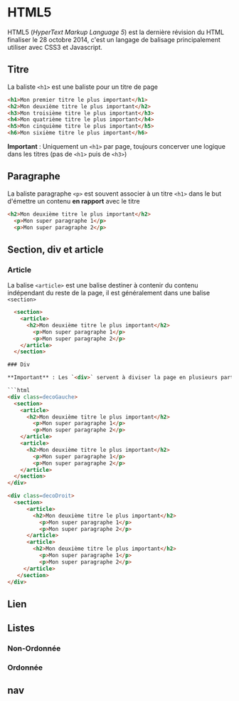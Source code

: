 # HTML5
  
HTML5 (*HyperText Markup Language 5*) est la dernière révision du HTML finaliser le 28 octobre 2014, c'est un langage de balisage principalement utiliser avec CSS3 et Javascript.

## Titre

La baliste `<h1>` est une baliste pour un titre de page

```html
<h1>Mon premier titre le plus important</h1>
<h2>Mon deuxième titre le plus important</h2>
<h3>Mon troisième titre le plus important</h3>
<h4>Mon quatrième titre le plus important</h4>
<h5>Mon cinquième titre le plus important</h5>
<h6>Mon sixième titre le plus important</h6>
```

**Important** : Uniquement un `<h1>` par page, toujours concerver une logique dans les titres (pas de `<h1>` puis de `<h3>`)

## Paragraphe

La baliste paragraphe `<p>` est souvent associer à un titre `<h1>` dans le but d'émettre un contenu **en rapport** avec le titre

```html
<h2>Mon deuxième titre le plus important</h2>
  <p>Mon super paragraphe 1</p>
  <p>Mon super paragraphe 2</p>
```

## Section, div et article

### Article

La balise `<article>` est une balise destiner à contenir du contenu indépendant du reste de la page, il est généralement dans une balise `<section>`


```html
  <section>
    <article>
      <h2>Mon deuxième titre le plus important</h2>
        <p>Mon super paragraphe 1</p>
        <p>Mon super paragraphe 2</p>
    </article>
  </section>

### Div

**Important** : Les `<div>` servent à diviser la page en plusieurs parties pour des raisons de design et *ne doit donc **pas** servire à **contenir** du texte* (Voir Section) 

```html
<div class=decoGauche>
  <section>
    <article>
      <h2>Mon deuxième titre le plus important</h2>
        <p>Mon super paragraphe 1</p>
        <p>Mon super paragraphe 2</p>
    </article>
    <article>
      <h2>Mon deuxième titre le plus important</h2>
        <p>Mon super paragraphe 1</p>
        <p>Mon super paragraphe 2</p>
    </article>
  </section>
</div>

<div class=decoDroit>
  <section>
      <article>
        <h2>Mon deuxième titre le plus important</h2>
          <p>Mon super paragraphe 1</p>
          <p>Mon super paragraphe 2</p>
      </article>
      <article>
        <h2>Mon deuxième titre le plus important</h2>
          <p>Mon super paragraphe 1</p>
          <p>Mon super paragraphe 2</p>
     </article>
   </section>
</div>
```

## Lien

## Listes

### Non-Ordonnée

### Ordonnée

## nav

